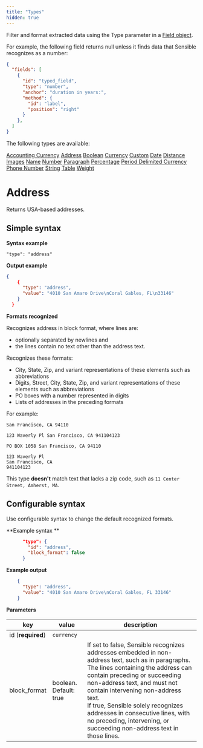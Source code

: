```yaml
---
title: "Types"
hidden: true
---
```

Filter and format extracted data using the Type parameter in a [Field object](doc:field-query-object). 

For example, the following field returns null unless it finds data that Sensible recognizes as a number: 

```json
{
  "fields": [
    {
      "id": "typed_field",
      "type": "number",
      "anchor": "duration in years:",
      "method": {
        "id": "label",
        "position": "right"
      }
    },
  ]
}
```

The following types are available:

[Accounting Currency](doc:types#accounting-currency)
[Address](doc:types#address)
[Boolean](doc:types#boolean)
[Currency](doc:types#currency)
[Custom](doc:types#custom)
[Date](doc:types#date)
[Distance](doc:types#distance)
[Images](doc:types#images)
[Name](doc:types#name)
[Number](doc:types#number)
[Paragraph](doc:types#paragraph)
[Percentage](doc:types#percentage)
[Period Delimited Currency](doc:types#period-delimited-currency) 
[Phone Number](doc:types#phone-number)
[String](doc:types#string)
[Table](doc:types#table)
[Weight](doc:types#weight)



Address 
====
Returns USA-based addresses.  



Simple syntax
----

**Syntax example**

`"type": "address"`

**Output example** 

``` json
{
    {
      "type": "address",
      "value": "4010 San Amaro Drive\nCoral Gables, FL\n33146"
    }
  }
```

**Formats recognized** 

Recognizes address in block format, where lines are:

-  optionally separated by newlines and 
- the lines contain no text other than the address text.

Recognizes these formats: 

- City, State, Zip, and variant representations of these elements such as abbreviations
- Digits, Street, City, State, Zip, and variant representations of these elements such as abbreviations   
- PO boxes with a number represented in digits
- Lists of addresses in the preceding formats

For example:

```123 Waverly Pl
San Francisco, CA 94110

123 Waverly Pl San Francisco, CA 941104123

PO BOX 1058 San Francisco, CA 94110

123 Waverly Pl
San Francisco, CA
941104123

```

This type **doesn't** match text  that lacks a zip code, such as `11 Center Street, Amherst, MA`.

Configurable syntax
----

Use configurable syntax to change the default recognized formats.

**Example syntax **

```json
      "type": {
        "id": "address",
        "block_format": false
      }
```

**Example output**

```json
    {
      "type": "address",
      "value": "4010 San Amaro Drive\nCoral Gables, FL 33146"
    }
```

**Parameters**

| key               | value                  | description                                                  |
| ----------------- | ---------------------- | ------------------------------------------------------------ |
| id (**required**) | `currency`             |                                                              |
| block_format      | boolean. Default: true | If set to false, Sensible recognizes addresses embedded in non-address text, such as in paragraphs. The lines containing the address can contain preceding or succeeding non-address text, and must not contain intervening non-address text. <br/> If true, Sensible solely recognizes addresses in consecutive lines, with no preceding, intervening, or succeeding non-address text in those lines. |

